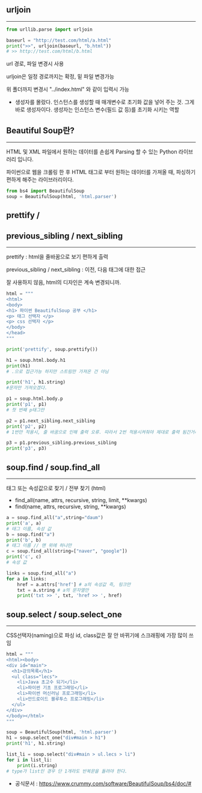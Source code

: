

urljoin
---

---

```python
from urllib.parse import urljoin

baseurl = "http://test.com/html/a.html"
print(">>", urljoin(baseurl, "b.html"))
# >> http://test.com/html/b.html
```

url 경로, 파일 변경시 사용

urljoin은 일정 경로까지는 확정, 밑 파일 변경가능

위 폴더까지 변경시 "../index.html" 와 같이 입력시 가능



* 생성자를 몰랐다. 
  인스턴스를 생성할 때 매개변수로 초기화 값을 넣어 주는 것. 그게 바로 생성자이다. 
  생성자는 인스턴스 변수(필드 값 등)를 초기화 시키는 역할



Beautiful Soup란?
---

---

HTML 및 XML 파일에서 원하는 데이터를 손쉽게 Parsing 할 수 있는 Python 라이브러리 입니다.

파이썬으로 웹을 크롤링 한 후 HTML 태그로 부터 원하는 데이터를 가져올 때, 파싱하기 편하게 해주는 라이브러리이다.

```python
from bs4 import BeautifulSoup
soup = BeautifulSoup(html, 'html.parser')
```



prettify /
---

previous_sibling / next_sibling
---

---

prettify : html을 줄바꿈으로 보기 편하게 출력

previous_sibling / next_sibling : 이전, 다음 태그에 대한 접근

잘 사용하지 않음, html의 디자인은 계속 변경되니까.

```python
html = """
<html>
<body>
<h1> 파이썬 BeautifulSoup 공부 </h1>
<p> 태그 선택자 </p>
<p> css 선택자 </p>
</body>
</head>
"""

print('prettify', soup.prettify())

h1 = soup.html.body.h1
print(h1)
# .으로 접근가능 하지만 스트림만 가져온 건 아님

print('h1', h1.string)
#문자만 가져오겠다.

p1 = soup.html.body.p
print('p1', p1)
# 첫 번째 p태그만

p2 = p1.next_sibling.next_sibling
print('p2', p2)
# 1번만 적용시, 줄 바꿈으로 인해 출력 오류. 따라서 2번 적용시켜줘야 제대로 출력 됨간거라서 나오지 않지. 따라서 2번

p3 = p1.previous_sibling.previous_sibling
print('p3', p3)
```



soup.find / soup.find_all
---

---

태그 또는 속성값으로 찾기 / 전부 찾기 (html)

- find_all(name, attrs, recursive, string, limit, **kwargs)
- find(name, attrs, recursive, string, **kwargs)



```python
a = soup.find_all("a",string="daum")  
print('a', a)
# 태그 이름, 속성 값
b = soup.find("a")
print('b', b)
# 태그 이름 // 맨 위에 하나만
c = soup.find_all(string=["naver", "google"]) 
print('c', c)
# 속성 값

links = soup.find_all("a")
for a in links:
    href = a.attrs['href'] # a의 속성값 즉, 링크만
    txt = a.string # a의 문자열만
    print('txt >> ', txt, 'href >> ', href)
```



soup.select / soup.select_one
---

---

CSS선택자(naming)으로 파싱
id, class값은 잘 안 바뀌기에 스크래핑에 가장 많이 쓰임

```python
html = """
<html><body>
<div id="main">
  <h1>강의목록</h1>
  <ul class="lecs">
    <li>Java 초고수 되기</li>
    <li>파이썬 기초 프로그래밍</li>
    <li>파이썬 머신러닝 프로그래밍</li>
    <li>안드로이드 블루투스 프로그래밍</li>
  </ul>
</div>
</body></html>
"""

soup = BeautifulSoup(html, 'html.parser')
h1 = soup.select_one("div#main > h1")
print('h1', h1.string)

list_li = soup.select("div#main > ul.lecs > li")
for i in list_li:
    print(i.string)
# type가 list인 경우 단 1개라도 반복문을 돌려야 한다.
```





* 공식문서 : https://www.crummy.com/software/BeautifulSoup/bs4/doc/#












